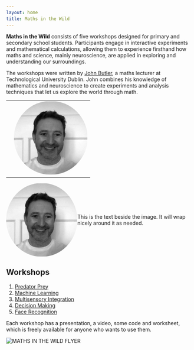 ```yaml
---
layout: home
title: Maths in the Wild
---
```



**Maths in the Wild** consists of five workshops designed for primary and secondary school students. Participants engage in interactive experiments and mathematical calculations, allowing them to experience firsthand how maths and science, mainly neuroscience, are applied in exploring and understanding our surroundings.

The workshops were written by 
[John Butler](https://johnsbutler.netlify.app), 
a maths lecturer at Technological
University Dublin. John combines his knowledge
of mathematics and neuroscience to create
experiments and analysis techniques that
let us explore the world through math.
<table>
<tr>
<td></td>
<td><img src="John.png" alt="John Butler" style="width:200px; height:200px; border-radius:50%;"></td>
</tr>
</table>

<div style="display: flex; align-items: center;">
 <img src="John.png" alt="John Butler" style="width:200px; height:200px; border-radius:50%;">
  <p>This is the text beside the image. It will wrap nicely around it as needed.</p>
</div>


## Workshops
1. [Predator Prey](01_Predator_Prey/index.md)
2. [Machine Learning](02_NeuroAI/index.md)
3. [Multisensory Integration](03_Multisensory/index.md)
4. [Decision Making](04_DecisionMaking/index.md)
5. [Face Recognition](05_EigenFace/index.md)

Each workshop has a presentation, a video, some code and worksheet, which is freely available for anyone who wants to use them.

![MATHS IN THE WILD FLYER](https://github.com/user-attachments/assets/dbf14801-501d-457f-8ff9-7df77a99db15)
